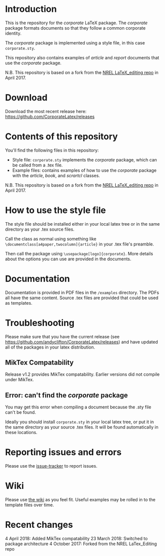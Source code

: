 # Introduction
This is the repository for the _corporate_ LaTeX package. The _corporate_ package formats documents so that they follow a common corporate identity.

The _corporate_ package is implemented using a style file, in this case `corporate.sty`.

This repository also contains examples of _article_ and _report_ documents that use the _corporate_ package.

N.B. This repository is based on a fork from the [NREL LaTeX_editing repo](https://github.com/NREL/latex_editing) in April 2017.

# Download
Download the most recent release here: https://github.com/CorporateLatex/releases

# Contents of this repository
You'll find the following files in this repository:
* Style file: `corporate.sty` implements the _corporate_ package, which can be called from a .tex file.
* Example files: contains examples of how to use the _corporate_ package with the _article_, _book_, and _scrartcl_ classes.

N.B. This repository is based on a fork from the [NREL LaTeX_editing repo](https://github.com/NREL/latex_editing) in April 2017.

# How to use the style file
The style file should be installed either in your local latex tree or in the same directory as your .tex source files.

Call the class as normal using something like `\documentclass[a4paper,twocolumn]{article}` in your .tex file's preamble.

Then call the package using `\usepackage[logo]{corporate}`. More details about the options you can use are provided in the documents.

# Documentation
Documentation is provided in PDF files in the `/examples` directory. The PDFs all have the same content. Source .tex files are provided that could be used as templates.

# Troubleshooting
Please make sure that you have the current release (see https://github.com/andyclifton/CorporateLatex/releases) and have updated all of the packages in your latex distribution.

## MikTex Compatability
Release v1.2 provides MikTex compatability. Earlier versions did not compile under MikTex.

## Error: can't find the _corporate_ package
You may get this error when compiling a document because the .sty file can't be found.

Ideally you should install `corporate.sty` in your local latex tree, or put it in the same directory as your source .tex files. It will be found automatically in these locations.

# Reporting issues and errors
Please use the [issue-tracker](../../issues) to report issues.

# Wiki
Please use [the wiki](../../wiki) as you feel fit. Useful examples may be rolled in to the template files over time.

# Recent changes
4 April 2018: Added MikTex compatability
23 March 2018: Switched to package architecture
4 October 2017: Forked from the NREL LaTex_Editing repo
